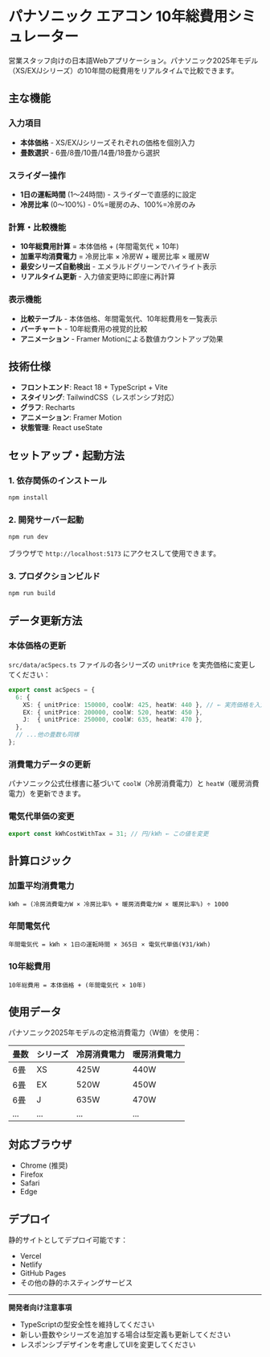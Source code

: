 # パナソニック エアコン 10年総費用シミュレーター

営業スタッフ向けの日本語Webアプリケーション。パナソニック2025年モデル（XS/EX/Jシリーズ）の10年間の総費用をリアルタイムで比較できます。

## 主な機能

### 入力項目
- **本体価格** - XS/EX/Jシリーズそれぞれの価格を個別入力
- **畳数選択** - 6畳/8畳/10畳/14畳/18畳から選択

### スライダー操作
- **1日の運転時間** (1〜24時間) - スライダーで直感的に設定
- **冷房比率** (0〜100%) - 0%=暖房のみ、100%=冷房のみ

### 計算・比較機能
- **10年総費用計算** = 本体価格 + (年間電気代 × 10年)
- **加重平均消費電力** = 冷房比率 × 冷房W + 暖房比率 × 暖房W
- **最安シリーズ自動検出** - エメラルドグリーンでハイライト表示
- **リアルタイム更新** - 入力値変更時に即座に再計算

### 表示機能
- **比較テーブル** - 本体価格、年間電気代、10年総費用を一覧表示
- **バーチャート** - 10年総費用の視覚的比較
- **アニメーション** - Framer Motionによる数値カウントアップ効果

## 技術仕様

- **フロントエンド**: React 18 + TypeScript + Vite
- **スタイリング**: TailwindCSS（レスポンシブ対応）
- **グラフ**: Recharts
- **アニメーション**: Framer Motion
- **状態管理**: React useState

## セットアップ・起動方法

### 1. 依存関係のインストール
```bash
npm install
```

### 2. 開発サーバー起動
```bash
npm run dev
```

ブラウザで `http://localhost:5173` にアクセスして使用できます。

### 3. プロダクションビルド
```bash
npm run build
```

## データ更新方法

### 本体価格の更新
`src/data/acSpecs.ts` ファイルの各シリーズの `unitPrice` を実売価格に変更してください：

```typescript
export const acSpecs = {
  6: {
    XS: { unitPrice: 150000, coolW: 425, heatW: 440 }, // ← 実売価格を入力
    EX: { unitPrice: 200000, coolW: 520, heatW: 450 },
    J:  { unitPrice: 250000, coolW: 635, heatW: 470 },
  },
  // ...他の畳数も同様
};
```

### 消費電力データの更新
パナソニック公式仕様書に基づいて `coolW`（冷房消費電力）と `heatW`（暖房消費電力）を更新できます。

### 電気代単価の変更
```typescript
export const kWhCostWithTax = 31; // 円/kWh ← この値を変更
```

## 計算ロジック

### 加重平均消費電力
```
kWh = (冷房消費電力W × 冷房比率% + 暖房消費電力W × 暖房比率%) ÷ 1000
```

### 年間電気代
```
年間電気代 = kWh × 1日の運転時間 × 365日 × 電気代単価(¥31/kWh)
```

### 10年総費用
```
10年総費用 = 本体価格 + (年間電気代 × 10年)
```

## 使用データ

パナソニック2025年モデルの定格消費電力（W値）を使用：

| 畳数 | シリーズ | 冷房消費電力 | 暖房消費電力 |
|------|----------|--------------|--------------|
| 6畳  | XS       | 425W         | 440W         |
| 6畳  | EX       | 520W         | 450W         |
| 6畳  | J        | 635W         | 470W         |
| ... | ... | ... | ... |

## 対応ブラウザ

- Chrome (推奨)
- Firefox
- Safari
- Edge

## デプロイ

静的サイトとしてデプロイ可能です：
- Vercel
- Netlify
- GitHub Pages
- その他の静的ホスティングサービス

---

**開発者向け注意事項**
- TypeScriptの型安全性を維持してください
- 新しい畳数やシリーズを追加する場合は型定義も更新してください
- レスポンシブデザインを考慮してUIを変更してください 